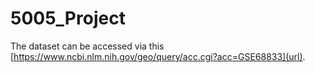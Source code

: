 # 5005_Project
The dataset can be accessed via this [https://www.ncbi.nlm.nih.gov/geo/query/acc.cgi?acc=GSE68833](url).
